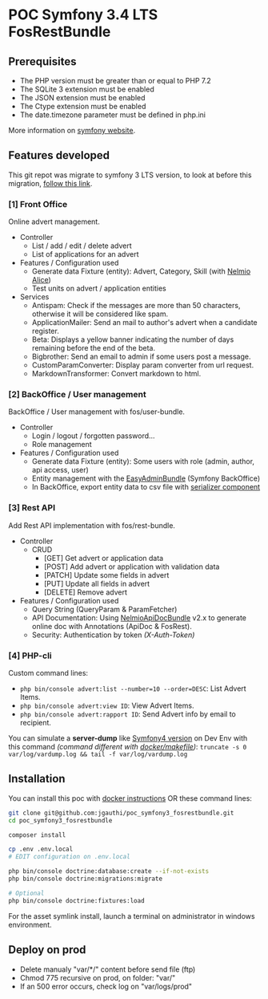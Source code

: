 POC Symfony 3.4 LTS FosRestBundle
===========

## Prerequisites

* The PHP version must be greater than or equal to PHP 7.2
* The SQLite 3 extension must be enabled
* The JSON extension must be enabled
* The Ctype extension must be enabled
* The date.timezone parameter must be defined in php.ini

More information on [symfony website](https://symfony.com/doc/3.4/reference/requirements.html).

## Features developed
This git repot was migrate to symfony 3 LTS version, to look at before this migration, [follow this link](https://github.com/jgauthi/poc_symfony3_fosrestbundle/tree/v1.3).

### [1] Front Office
Online advert management.

* Controller
    * List / add / edit / delete advert
    * List of applications for an advert
* Features / Configuration used
    * Generate data Fixture (entity): Advert, Category, Skill (with [Nelmio Alice](https://github.com/nelmio/alice))
    * Test units on advert / application entities
* Services
    * Antispam: Check if the messages are more than 50 characters, otherwise it will be considered like spam.
    * ApplicationMailer: Send an mail to author's advert when a candidate register.
    * Beta: Displays a yellow banner indicating the number of days remaining before the end of the beta.
    * Bigbrother: Send an email to admin if some users post a message.
    * CustomParamConverter: Display param converter from url request.
    * MarkdownTransformer: Convert markdown to html.
        
### [2] BackOffice / User management
BackOffice / User management with fos/user-bundle.

* Controller
    * Login / logout / forgotten password...
    * Role management
* Features / Configuration used
    * Generate data Fixture (entity): Some users with role (admin, author, api access, user)
    * Entity management with the [EasyAdminBundle](https://symfony.com/doc/master/bundles/EasyAdminBundle/index.html) (Symfony BackOffice)
    * In BackOffice, export entity data to csv file with [serializer component](https://symfony.com/doc/3.4/components/serializer.html)

### [3] Rest API
Add Rest API implementation with fos/rest-bundle.

* Controller
    * CRUD
        * [GET] Get advert or application data
        * [POST] Add advert or application with validation data
        * [PATCH] Update some fields in advert
        * [PUT] Update all fields in advert
        * [DELETE] Remove advert
* Features / Configuration used
    * Query String (QueryParam & ParamFetcher)
    * API Documentation: Using [NelmioApiDocBundle](https://symfony.com/doc/2.x/bundles/NelmioApiDocBundle/index.html) v2.x to generate online doc with Annotations (ApiDoc & FosRest).
    * Security: Authentication by token _(X-Auth-Token)_

### [4] PHP-cli
Custom command lines:
* `php bin/console advert:list --number=10 --order=DESC`: List Advert Items.
* `php bin/console advert:view ID`: View Advert Items.
* `php bin/console advert:rapport ID`: Send Advert info by email to recipient.

You can simulate a **server-dump** like [Symfony4 version](https://symfony.com/blog/new-in-symfony-4-1-vardumper-server) on Dev Env with this command _(command different with [docker/makefile](config/docker/README.md#usage))_: `truncate -s 0 var/log/vardump.log && tail -f var/log/vardump.log`


## Installation
You can install this poc with [docker instructions](config/docker/README.md) OR these command lines:

```bash
git clone git@github.com:jgauthi/poc_symfony3_fosrestbundle.git
cd poc_symfony3_fosrestbundle

composer install

cp .env .env.local
# EDIT configuration on .env.local

php bin/console doctrine:database:create --if-not-exists
php bin/console doctrine:migrations:migrate

# Optional
php bin/console doctrine:fixtures:load
```

For the asset symlink install, launch a terminal on administrator in windows environment.



## Deploy on prod

* Delete manualy "var/*/" content before send file (ftp)
* Chmod 775 recursive on prod, on folder: "var/"
* If an 500 error occurs, check log on "var/logs/prod"

